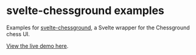 # svelte-chessground examples

Examples for [svelte-chessground](https://github.com/gtim/svelte-chessground/), a Svelte wrapper for the Chessground chess UI.

[View the live demo here](https://gtim.github.io/svelte-chessground-examples/watch-ai).
